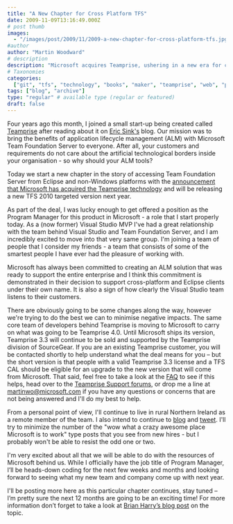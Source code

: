 ```yaml
---
title: "A New Chapter for Cross Platform TFS"
date: 2009-11-09T13:16:49.000Z
# post thumb
images:
  - "/images/post/2009/11/2009-a-new-chapter-for-cross-platform-tfs.jpg"
#author
author: "Martin Woodward"
# description
description: "Microsoft acquires Teamprise, ushering in a new era for cross-platform access to TFS, as the Teamprise team joins their ranks."
# Taxonomies
categories:
  ["git", "tfs", "technology", "books", "maker", "teamprise", "web", "personal"]
tags: ["blog", "archive"]
type: "regular" # available type (regular or featured)
draft: false
---
```


Four years ago this month, I joined a small start-up being created called [Teamprise](http://www.teamprise.com) after reading about it on [Eric Sink's](http://www.ericsink.com/) blog. Our mission was to bring the benefits of application lifecycle management (ALM) with Microsoft Team Foundation Server to everyone. After all, your customers and requirements do not care about the artificial technological borders inside your organisation - so why should your ALM tools?

Today we start a new chapter in the story of accessing Team Foundation Server from Eclipse and non-Windows platforms with the [announcement that Microsoft has acquired the Teamprise technology](http://www.microsoft.com/presspass/press/2009/nov09/11-09TeamprisePR.mspx) and will be releasing a new TFS 2010 targeted version next year.

As part of the deal, I was lucky enough to get offered a position as the Program Manager for this product in Microsoft - a role that I start properly today. As a (now former) Visual Studio MVP I've had a great relationship with the team behind Visual Studio and Team Foundation Server, and I am incredibly excited to move into that very same group. I'm joining a team of people that I consider my friends - a team that consists of some of the smartest people I have ever had the pleasure of working with.

Microsoft has always been committed to creating an ALM solution that was ready to support the entire enterprise and I think this commitment is demonstrated in their decision to support cross-platform and Eclipse clients under their own name. It is also a sign of how clearly the Visual Studio team listens to their customers.

There are obviously going to be some changes along the way, however we're trying to do the best we can to minimise negative impacts. The same core team of developers behind Teamprise is moving to Microsoft to carry on what was going to be Teamprise 4.0. Until Microsoft ships its version, Teamprise 3.3 will continue to be sold and supported by the Teamprise division of SourceGear. If you are an existing Teamprise customer, you will be contacted shortly to help understand what the deal means for you – but the short version is that people with a valid Teamprise 3.3 license and a TFS CAL should be eligible for an upgrade to the new version that will come from Microsoft. That said, feel free to take a look at the [FAQ](http://www.microsoft.com/pathways/teamprise) to see if this helps, head over to the [Teamprise Support forums](http://support.teamprise.com), or drop me a line at [martinwo@microsoft.com](mailto:martinwo@microsoft.com) if you have any questions or concerns that are not being answered and I'll do my best to help.

From a personal point of view, I'll continue to live in rural Northern Ireland as a remote member of the team. I also intend to continue to [blog](http://www.woodwardweb.com) and [tweet](http://twitter.com/martinwoodward). I'll try to minimize the number of the "wow what a crazy awesome place Microsoft is to work" type posts that you see from new hires - but I probably won't be able to resist the odd one or two.

I'm very excited about all that we will be able to do with the resources of Microsoft behind us. While I officially have the job title of Program Manager, I’ll be heads-down coding for the next few weeks and months and looking forward to seeing what my new team and company come up with next year.

I'll be posting more here as this particular chapter continues, stay tuned – I’m pretty sure the next 12 months are going to be an exciting time! For more information don’t forget to take a look at [Brian Harry’s blog post](http://blogs.msdn.com/bharry/archive/2009/11/09/microsoft-has-acquired-the-teamprise-client-suite.aspx) on the topic.
